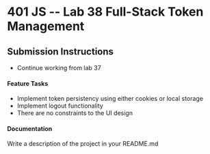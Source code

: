 401 JS --  Lab 38 Full-Stack Token Management
===

## Submission Instructions
* Continue working from lab 37
 
#### Feature Tasks 
* Implement token persistency using either cookies or local storage
* Implement logout functionality
* There are no constraints to the UI design 

####  Documentation  
Write a description of the project in your README.md